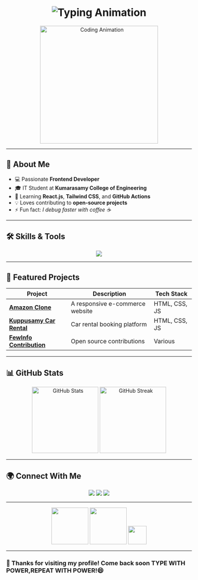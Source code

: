 <!-- Typing Animation Heading -->
<h1 align="center">
  <img src="https://readme-typing-svg.herokuapp.com?font=Fira+Code&size=30&speed=50&pause=1000&color=F78C6C&center=true&vCenter=true&width=500&lines=Hey+there!+👋;I'm+Kumaresan+C;Developer+%26+IT+Student;Open+Source+Contributor+🚀" alt="Typing Animation" />
</h1>

<!-- Coding GIF -->
<p align="center">
  <img src="https://media.giphy.com/media/qgQUggAC3Pfv687qPC/giphy.gif" width="320" alt="Coding Animation">
</p>

---

## 🚀 About Me
- 💻 Passionate **Frontend Developer**  
- 🎓 IT Student at **Kumarasamy College of Engineering**  
- 🌱 Learning **React.js**, **Tailwind CSS**, and **GitHub Actions**  
- 💡 Loves contributing to **open-source projects**  
- ⚡ Fun fact: *I debug faster with coffee ☕*  

---

## 🛠 Skills & Tools
<p align="center">
  <img src="https://skillicons.dev/icons?i=html,css,js,react,tailwind,git,github,vscode" />
</p>

---

## 📌 Featured Projects
| Project | Description | Tech Stack |
|---------|-------------|------------|
| [**Amazon Clone**](https://github.com/kumaresan-07/Amazon-Clone) | A responsive e-commerce website | HTML, CSS, JS |
| [**Kuppusamy Car Rental**](https://github.com/kumaresan-07/Car-Rental) | Car rental booking platform | HTML, CSS, JS |
| [**FewInfo Contribution**](https://github.com/Fewinfos) | Open source contributions | Various |

---

## 📊 GitHub Stats
<p align="center">
  <img src="https://github-readme-stats.vercel.app/api?username=kumaresan-07&show_icons=true&theme=tokyonight" alt="GitHub Stats" height="180" />
  <img src="https://github-readme-streak-stats.herokuapp.com/?user=kumaresan-07&theme=tokyonight" alt="GitHub Streak" height="180" />
</p>

---

## 🌍 Connect With Me
<p align="center">
  <a href="https://linkedin.com/in/kumaresan-c-559b24329"><img src="https://img.shields.io/badge/-LinkedIn-%230077B5?style=for-the-badge&logo=linkedin&logoColor=white"/></a>
  <a href="mailto:kumaresankavi07@gmail.com"><img src="https://img.shields.io/badge/-Gmail-%23EA4335?style=for-the-badge&logo=gmail&logoColor=white"/></a>
  <a href="https://github.com/kumaresan-07"><img src="https://img.shields.io/badge/-GitHub-%23121011?style=for-the-badge&logo=github&logoColor=white"/></a>
</p>

---
<p align="center">
  <img src="https://raw.githubusercontent.com/rahulbanerjee26/githubProfileReadmeGenerator/main/gifs/handShake.gif" width="100">
  <img src="https://raw.githubusercontent.com/rahulbanerjee26/githubProfileReadmeGenerator/main/gifs/hacker.gif" width="100">
  <img src="https://raw.githubusercontent.com/rahulbanerjee26/githubProfileReadmeGenerator/main/gifs/star.gif" width="50">
</p>

---

### 🎉 Thanks for visiting my profile! Come back soon TYPE WITH POWER,REPEAT WITH POWER!😄
